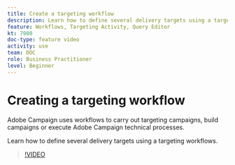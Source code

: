 ```yaml
---
title: Create a targeting workflow
description: Learn how to define several delivery targets using a targeting workflows.
feature: Workflows, Targeting Activity, Query Editor
kt: 7980
doc-type: feature video
activity: use
team: DOC
role: Business Practitioner
level: Beginner
---
```

# Creating a targeting workflow

Adobe Campaign uses workflows to carry out targeting campaigns, build campaigns or execute Adobe Campaign technical processes.

Learn how to define several delivery targets using a targeting workflows.

>[!VIDEO](https://video.tv.adobe.com/v/25605?quality=12)
